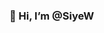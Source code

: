 ### 👋 Hi, I’m @SiyeW

<!---
SiyeW/SiyeW is a ✨ special ✨ repository because its `README.md` (this file) appears on your GitHub profile.
You can click the Preview link to take a look at your changes.
--->
